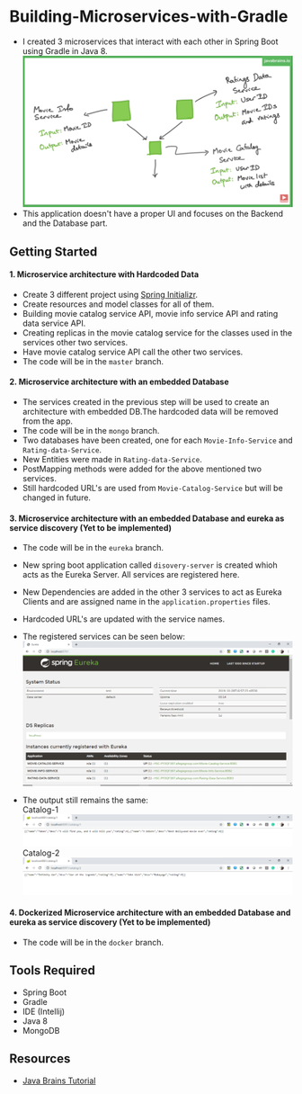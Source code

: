 # Building-Microservices-with-Gradle

* I created 3 microservices that interact with each other in Spring Boot using Gradle in Java 8.
![Architecture](images/Microservice_architecture.png)
* This application doesn't have a proper UI and focuses on the Backend and the Database part.

## Getting Started

#### 1. Microservice architecture with Hardcoded Data

* Create 3 different project using [Spring Initializr](https://start.spring.io/).
* Create resources and model classes for all of them.
* Building movie catalog service API, movie info service API and rating data service API.
* Creating replicas in the movie catalog service for the classes used in the services other two services.
* Have movie catalog service API call the other two services.
* The code will be in the `master` branch.

#### 2. Microservice architecture with an embedded Database

* The services created in the previous step will be used to create an architecture with embedded DB.The hardcoded data will be removed from the app.
* The code will be in the `mongo` branch.
* Two databases have been created, one for each `Movie-Info-Service` and `Rating-data-Service`.
* New Entities were made in `Rating-data-Service`.
* PostMapping methods were added for the above mentioned two services.
* Still hardcoded URL's are used from `Movie-Catalog-Service` but will be changed in future.

#### 3. Microservice architecture with an embedded Database and eureka as service discovery (Yet to be implemented)

* The code will be in the `eureka` branch.
* New spring boot application called `disovery-server` is created whioh acts as the Eureka Server. All services are registered here.
* New Dependencies are added in the other 3 services to act as Eureka Clients and are assigned name in the `application.properties` files.
* Hardcoded URL's are updated with the service names. 
* The registered services can be seen below:
    ![Eureka Server GUI](images/Eureka.png)

* The output still remains the same:  
	Catalog-1
    ![Catalog_output_1](images/Catalog-1.png)
	Catalog-2
    ![Catalog_output_2](images/Catalog-2.png)

#### 4. Dockerized Microservice architecture with an embedded Database and eureka as service discovery (Yet to be implemented)

* The code will be in the `docker` branch.

## Tools Required

* Spring Boot
* Gradle
* IDE (Intellij)
* Java 8
* MongoDB

## Resources

* [Java Brains Tutorial](https://www.youtube.com/playlist?list=PLqq-6Pq4lTTZSKAFG6aCDVDP86Qx4lNas)
